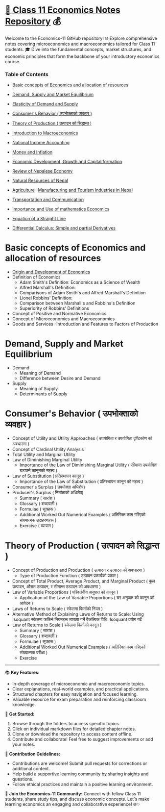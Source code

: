 # [ 📘 Class 11 Economics Notes Repository](https://) 💰

Welcome to the Economics-11 GitHub repository! 🌐 Explore comprehensive notes covering microeconomics and macroeconomics tailored for Class 11 students. 🎓 Dive into the fundamental concepts, market structures, and economic principles that form the backbone of your introductory economics course.

### Table of Contents

-  [ Basic concepts of Economics and allocation of resources](https://)

-  [ Demand, Supply and Market Equilibrium]()

-  [ Elasticity of Demand and Supply]()

-  [Consumer's Behavior ( उपभोक्ताको व्यवहार )]()

-  [Theory of Production ( उत्पादन को सिद्धान्त )](#theory-of-production)
-  [Introduction to Macroeconomics](#introduction-to-macroeconomics)
-  [National Income Accounting](#National-income-accounting)
-  [Money and Inflation](#Money-and-inflation)
-  [Economic Development, Growth and Capital formation](#)
-  [Review of Nepalese Economy](#re)
-  [Natural Resources of Nepal](#natural-resources-of-nepal)
-  [Agriculture](#agriculture) -[Manufacturing and Tourism Industries in Nepal](#)
-  [Transportation and Communication](#)
-  [Importance and Use of mathematics Economics](#)
-  [Equation of a Straight Line](#)
-  [Differential Calculus: Simple and partial Derivatives](#)

# Basic concepts of Economics and allocation of resources

-  [Origin and Development of Economics]()
-  Definition of Economics
   -  Adam Smith's Definition: Economics as a Science of Wealth
   -  Alfred Marshall's Definition:
   -  Comparisons of Adam Smith's and Alfred Marshall's Definition
   -  Lionel Robbins' Definition:
   -  Comparison between Marshall's and Robbins's Definition
   -  Superiority of Robbins' Definitions
-  Concept of Positive and Normative Economics
-  Concept of Microeconomics and Macroeconomics
-  Goods and Services
   -Introduction and Features to Factors of Production

# Demand, Supply and Market Equilibrium

-  Demand
   -  Meaning of Demand
   -  Difference between Desire and Demand
-  Supply
   -  Meaning of Supply
   -  Determinants of Supply

# Consumer's Behavior ( उपभोक्ताको व्यवहार )

-  Concept of Utility and Utility Approaches ( उपयोगिता र उपयोगिता दृष्टिकोण को अवधारणा )
-  Concept of Cardinal Utility Analysis
-  Total Utility and Marginal Utility
-  Law of Diminishing Marginal Utility
   -  Importance of the Law of Diminishing Marginal Utility ( सीमान्त उपयोगिता घटाउने कानूनको महत्त्व )
-  Law of Substitution ( प्रतिस्थापन कानून )
   -  Importance of the Law of Substitution ( प्रतिस्थापन कानून को महत्व )
-  Consumer's Surplus ( उपभोक्ता अधिशेष)
-  Producer's Surplus ( निर्माताको अधिशेष)
   -  Summary ( सारांश )
   -  Glossary ( शब्दावली )
   -  Formulae ( सूत्रहरू )
   -  Additional Worked Out Numerical Examples ( अतिरिक्त काम गरिएको संख्यात्मक उदाहरणहरू )
   -  Exercise ( व्यायाम )

# Theory of Production ( उत्पादन को सिद्धान्त )

-  Concept of Production and Production ( उत्पादन र उत्पादन को अवधारणा )
   -  Type of Production Function ( उत्पादन प्रकार्यको प्रकार )
-  Concept of Total Product, Average Product, and Marginal Product ( कुल उत्पादन, औसत उत्पादन, र सीमान्त उत्पादन को अवधारणा )
-  Law of Variable Proportions ( परिवर्तनीय अनुपात को कानून )
   -  Application of the Law of Variable Proportions ( चर अनुपात को कानून को आवेदन )
-  Laws of Returns to Scale ( स्केलमा फिर्ताको नियम )
-  Alternative Method of Explaining Laws of Returns to Scale: Using Isoquant स्केलमा फर्किने नियमहरू व्याख्या गर्ने वैकल्पिक विधि: Isoquant प्रयोग गर्दै
-  Law of Returns to Scale ( स्केलमा फिर्ताको कानून )
   -  Summary ( सारांश )
   -  Glossary ( शब्दावली )
   -  Formulae ( सूत्रहरू )
   -  Additional Worked Out Numerical Examples ( अतिरिक्त काम गरिएको संख्यात्मक परीक्षा )
   -  Exercise

---

📚 **Key Features:**

-  In-depth coverage of microeconomic and macroeconomic topics.
-  Clear explanations, real-world examples, and practical applications.
-  Structured chapters for easy navigation and focused learning.
-  Valuable resource for exam preparation and reinforcing classroom knowledge.

🚀 **Get Started:**

1. Browse through the folders to access specific topics.
2. Click on individual markdown files for detailed chapter notes.
3. Clone or download the repository to access content offline.
4. Contribute and collaborate! Feel free to suggest improvements or add your notes.

🌟 **Contribution Guidelines:**

-  Contributions are welcome! Submit pull requests for corrections or additional content.
-  Help build a supportive learning community by sharing insights and questions.
-  Follow ethical practices and maintain a positive learning environment.

🤝 **Join the Economics-11 Community:**
Connect with fellow Class 11 students, share study tips, and discuss economic concepts. Let's make learning economics an engaging and collaborative experience! 🌐✨
